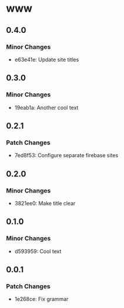 # www

## 0.4.0

### Minor Changes

- e63e41e: Update site titles

## 0.3.0

### Minor Changes

- 19eab1a: Another cool text

## 0.2.1

### Patch Changes

- 7ed8f53: Configure separate firebase sites

## 0.2.0

### Minor Changes

- 3821ee0: Make title clear

## 0.1.0

### Minor Changes

- d593959: Cool text

## 0.0.1

### Patch Changes

- 1e268ce: Fix grammar
